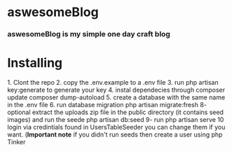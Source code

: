 # aswesomeBlog

<h3>aswesomeBlog is my simple one day craft blog</h3>
<h1>Installing</h1>
1. Clont the repo
2. copy the .env.example to a .env file
3. run 
php artisan key:generate 
to generate your key
4. instal dependecies through 
composer update
composer dump-autoload
5. create a database with the same name in the .env file
6. run database migration 
php artisan migrate:fresh
8- optional extract the uploads zip file in the public directory (it contains seed images) and run the seede
php artisan db:seed
9- run php artisan serve
10 login via credintials found in UsersTableSeeder you can change them if you want. (<b>Important note</b> if you didn't run seeds then create a user using php Tinker
